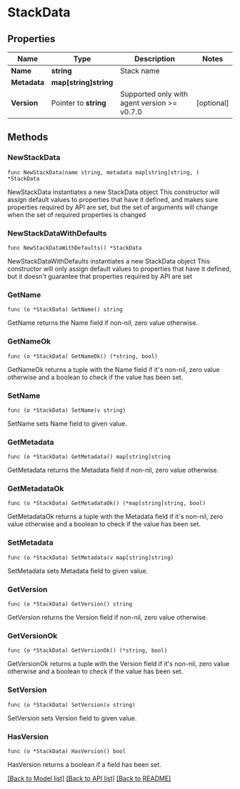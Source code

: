 # StackData

## Properties

Name | Type | Description | Notes
------------ | ------------- | ------------- | -------------
**Name** | **string** | Stack name | 
**Metadata** | **map[string]string** |  | 
**Version** | Pointer to **string** | Supported only with agent version &gt;&#x3D; v0.7.0 | [optional] 

## Methods

### NewStackData

`func NewStackData(name string, metadata map[string]string, ) *StackData`

NewStackData instantiates a new StackData object
This constructor will assign default values to properties that have it defined,
and makes sure properties required by API are set, but the set of arguments
will change when the set of required properties is changed

### NewStackDataWithDefaults

`func NewStackDataWithDefaults() *StackData`

NewStackDataWithDefaults instantiates a new StackData object
This constructor will only assign default values to properties that have it defined,
but it doesn't guarantee that properties required by API are set

### GetName

`func (o *StackData) GetName() string`

GetName returns the Name field if non-nil, zero value otherwise.

### GetNameOk

`func (o *StackData) GetNameOk() (*string, bool)`

GetNameOk returns a tuple with the Name field if it's non-nil, zero value otherwise
and a boolean to check if the value has been set.

### SetName

`func (o *StackData) SetName(v string)`

SetName sets Name field to given value.


### GetMetadata

`func (o *StackData) GetMetadata() map[string]string`

GetMetadata returns the Metadata field if non-nil, zero value otherwise.

### GetMetadataOk

`func (o *StackData) GetMetadataOk() (*map[string]string, bool)`

GetMetadataOk returns a tuple with the Metadata field if it's non-nil, zero value otherwise
and a boolean to check if the value has been set.

### SetMetadata

`func (o *StackData) SetMetadata(v map[string]string)`

SetMetadata sets Metadata field to given value.


### GetVersion

`func (o *StackData) GetVersion() string`

GetVersion returns the Version field if non-nil, zero value otherwise.

### GetVersionOk

`func (o *StackData) GetVersionOk() (*string, bool)`

GetVersionOk returns a tuple with the Version field if it's non-nil, zero value otherwise
and a boolean to check if the value has been set.

### SetVersion

`func (o *StackData) SetVersion(v string)`

SetVersion sets Version field to given value.

### HasVersion

`func (o *StackData) HasVersion() bool`

HasVersion returns a boolean if a field has been set.


[[Back to Model list]](../README.md#documentation-for-models) [[Back to API list]](../README.md#documentation-for-api-endpoints) [[Back to README]](../README.md)


